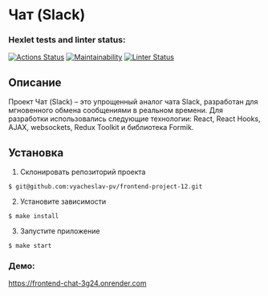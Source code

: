 # Чат (Slack)
### Hexlet tests and linter status:
[![Actions Status](https://github.com/vyacheslav-pv/frontend-project-12/actions/workflows/hexlet-check.yml/badge.svg)](https://github.com/vyacheslav-pv/frontend-project-12/actions)
[![Maintainability](https://api.codeclimate.com/v1/badges/58862c1f37327d0f176f/maintainability)](https://codeclimate.com/github/vyacheslav-pv/frontend-project-12/maintainability)
[![Linter Status](https://github.com/vyacheslav-pv/frontend-project-12/actions/workflows/linter-check.yml/badge.svg)](https://github.com/vyacheslav-pv/frontend-project-12/actions/workflows/linter-check.yml)
## Описание
Проект Чат (Slack) – это упрощенный аналог чата Slack, разработан для мгновенного обмена сообщениями в реальном времени.  Для разработки использовались следующие технологии: React, React Hooks, AJAX, websockets, Redux Toolkit и библиотека Formik.

## Установка
1. Склонировать репозиторий проекта
```
$ git@github.com:vyacheslav-pv/frontend-project-12.git
```
2.	Установите зависимости
```
$ make install
```
3.	Запустите приложение
```
$ make start
```
### Демо:
https://frontend-chat-3g24.onrender.com
